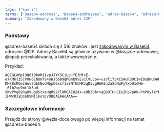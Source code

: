 ```yaml
---
tags: ["kovri"]
terms: ["Base64-address", "Base64-addresses", "adres-base64", "adresu-base64", "adresie-base64", "adresem-base64"]
summary: "Zakodowany w Base64 adres I2P"
---
```


### Podstawy

@adres-base64 składa się z 516 znaków i jest [zakodowanym w Base64](https://en.wikipedia.org/wiki/Base64) adresem @I2P. Adresy Base64 są głównie używane w @książce-adresowej, @opcji-przeskakiwania, a także wewnętrznie.

Przykład:

```
AQZGLAMpI9Q0l0kmMj1vpJJYK3CjLp~fE3MfvE-e7KMKjI5cPOH6EN8m794uHJ6b09qM8mb9VEv1lVLEov~usVliTSXCSHuRBOCIwIOuDNU0AbVa4BpIx~2sU4TxKhoaA3zQ6VzINoduTdR2IJhPvI5xzezp7dR21CEQGGTbenDslXeQ4iLHFA2~bzp1f7etSl9T2W9RID-KH78sRQmzWnv7dbhNodMbpO6xsf1vENf6bMRzqD5vgHEHZu2aSoNuPyYxDU1eM6--61b2xp9mt1k3ud-5WvPVg89RaU9ugU5cxaHgR927lHMCAEU2Ax~zUb3DbrvgQBOTHnJEx2Fp7pOK~PnP6ylkYKQMfLROosLDXinxOoSKP0UYCh2WgIUPwE7WzJH3PiJVF0~WZ1dZ9mg00c~gzLgmkOxe1NpFRNg6XzoARivNVB5NuWqNxr5WKWMLBGQ9YHvHO1OHhUJTowb9X90BhtHnLK2AHwO6fV-iHWxRJyDabhSMj1kuYpVUBQAEAAcAAA==
```


### Szczegółowe informacje

Przejdź do strony @węzła-docelowego po więcej informacji na temat @adresu-base64.
